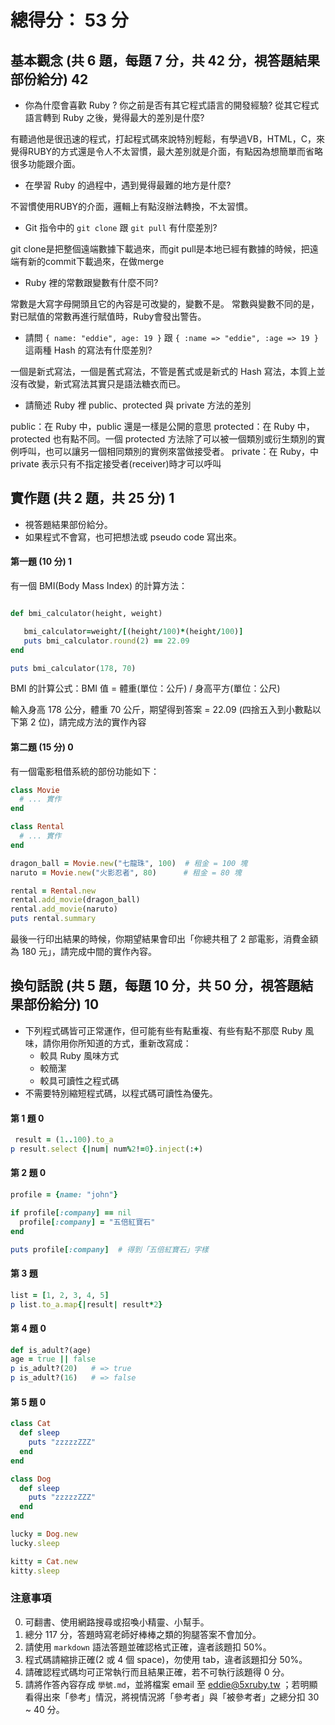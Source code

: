 # 總得分： 53 分

## 基本觀念 (共 6 題，每題 7 分，共 42 分，視答題結果部份給分) 42

* 你為什麼會喜歡 Ruby ? 你之前是否有其它程式語言的開發經驗? 從其它程式語言轉到 Ruby 之後，覺得最大的差別是什麼?

有聽過他是很迅速的程式，打起程式碼來說特別輕鬆，有學過VB，HTML，C，來覺得RUBY的方式還是令人不太習慣，最大差別就是介面，有點因為想簡單而省略很多功能跟介面。

* 在學習 Ruby 的過程中，遇到覺得最難的地方是什麼?

不習慣使用RUBY的介面，邏輯上有點沒辦法轉換，不太習慣。

* Git 指令中的 `git clone` 跟 `git pull` 有什麼差別?

git clone是把整個遠端數據下載過來，而git pull是本地已經有數據的時候，把遠端有新的commit下載過來，在做merge

* Ruby 裡的常數跟變數有什麼不同?

常數是大寫字母開頭且它的內容是可改變的，變數不是。
常數與變數不同的是，對已賦值的常數再進行賦值時，Ruby會發出警告。

* 請問 `{ name: "eddie", age: 19 }` 跟 `{ :name => "eddie", :age => 19 }` 這兩種 Hash 的寫法有什麼差別?

一個是新式寫法，一個是舊式寫法，不管是舊式或是新式的 Hash 寫法，本質上並沒有改變，新式寫法其實只是語法糖衣而已。

* 請簡述 Ruby 裡 public、protected 與 private 方法的差別

public：在 Ruby 中，public 還是一樣是公開的意思
 protected：在 Ruby 中，protected 也有點不同。一個 protected 方法除了可以被一個類別或衍生類別的實例呼叫，也可以讓另一個相同類別的實例來當做接受者。
 private：在 Ruby，中private 表示只有不指定接受者(receiver)時才可以呼叫

## 實作題 (共 2 題，共 25 分) 1

* 視答題結果部份給分。
* 如果程式不會寫，也可把想法或 pseudo code 寫出來。

#### 第一題 (10 分) 1

有一個 BMI(Body Mass Index) 的計算方法：

```ruby

def bmi_calculator(height, weight)

   bmi_calculator=weight/[(height/100)*(height/100)]
   puts bmi_calculator.round(2) == 22.09
end

puts bmi_calculator(178, 70)

```

BMI 的計算公式：BMI 值 = 體重(單位：公斤) / 身高平方(單位：公尺)

輸入身高 178 公分，體重 70 公斤，期望得到答案 = 22.09 (四捨五入到小數點以下第 2 位)，請完成方法的實作內容

#### 第二題 (15 分) 0

有一個電影租借系統的部份功能如下：

```ruby
class Movie
  # ... 實作
end

class Rental
  # ... 實作
end

dragon_ball = Movie.new("七龍珠", 100)  # 租金 = 100 塊
naruto = Movie.new("火影忍者", 80)      # 租金 = 80 塊

rental = Rental.new
rental.add_movie(dragon_ball)
rental.add_movie(naruto)
puts rental.summary
```

最後一行印出結果的時候，你期望結果會印出「你總共租了 2 部電影，消費金額為 180 元」，請完成中間的實作內容。

## 換句話說 (共 5 題，每題 10 分，共 50 分，視答題結果部份給分) 10

* 下列程式碼皆可正常運作，但可能有些有點重複、有些有點不那麼 Ruby 風味，請你用你所知道的方式，重新改寫成：
  * 較具 Ruby 風味方式
  * 較簡潔
  * 較具可讀性之程式碼
* 不需要特別縮短程式碼，以程式碼可讀性為優先。

#### 第 1 題 0

```ruby
 result = (1..100).to_a
p result.select {|num| num%2!=0}.inject(:+)
```

#### 第 2 題 0

```ruby
profile = {name: "john"}

if profile[:company] == nil
  profile[:company] = "五倍紅寶石"
end

puts profile[:company]  # 得到「五倍紅寶石」字樣
```

#### 第 3 題

```ruby
list = [1, 2, 3, 4, 5]
p list.to_a.map{|result| result*2}
```

#### 第 4 題 0

```ruby
def is_adult?(age)
age = true || false
p is_adult?(20)   # => true
p is_adult?(16)   # => false


```

#### 第 5 題 0

```ruby
class Cat
  def sleep
    puts "zzzzzZZZ"
  end
end

class Dog
  def sleep
    puts "zzzzzZZZ"
  end
end

lucky = Dog.new
lucky.sleep

kitty = Cat.new
kitty.sleep
```

### 注意事項

0. 可翻書、使用網路搜尋或招喚小精靈、小幫手。
1. 總分 117 分，答題時寫老師好棒棒之類的狗腿答案不會加分。
2. 請使用 `markdown` 語法答題並確認格式正確，違者該題扣 50%。
3. 程式碼請縮排正確(2 或 4 個 space)，勿使用 tab，違者該題扣分 50%。
4. 請確認程式碼均可正常執行而且結果正確，若不可執行該題得 0 分。
5. 請將作答內容存成 `學號.md`，並將檔案 email 至 eddie@5xruby.tw ；若明顯看得出來「參考」情況，將視情況將「參考者」與「被參考者」之總分扣 30 ~ 40 分。
